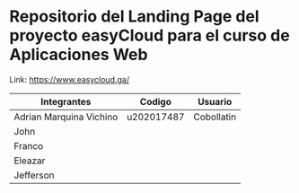 # Repositorio del Landing Page del proyecto easyCloud para el curso de Aplicaciones Web

Link: <https://www.easycloud.ga/>

| Integrantes | Codigo | Usuario |
|---|---|---|
| Adrian Marquina Vichino | u202017487 | Cobollatin |
| John |   |   |
| Franco |   |   |
| Eleazar |   |   |
| Jefferson |   |   |
